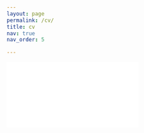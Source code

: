 ```yaml
---
layout: page
permalink: /cv/
title: cv
nav: true
nav_order: 5

---
```


<embed src="assets/pdf/ CV Simon Schirren.pdf">

